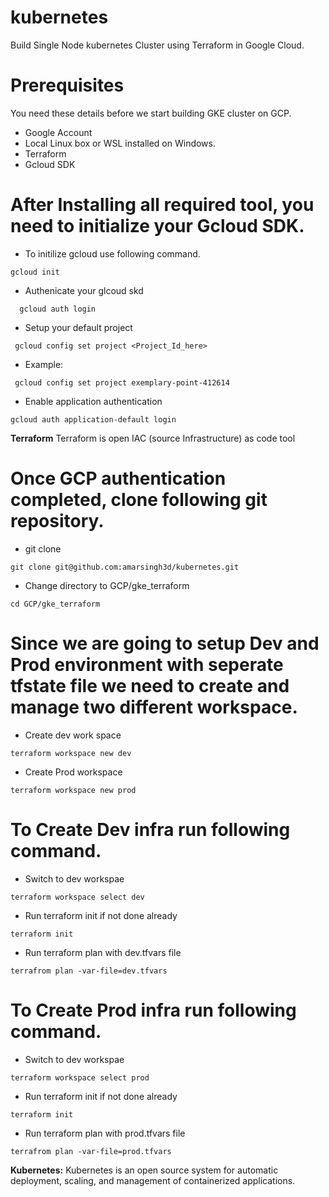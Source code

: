 # kubernetes
Build Single Node kubernetes Cluster using Terraform in Google Cloud.

# Prerequisites
You need these details before we start building GKE cluster on GCP.
- Google Account
- Local Linux box or WSL installed on Windows.
- Terraform
- Gcloud SDK

# After Installing all required tool, you need to initialize  your Gcloud SDK.
- To initilize gcloud use following command.
```
gcloud init
```
- Authenicate your glcoud skd 
```
  gcloud auth login
```
- Setup your default project
```
 gcloud config set project <Project_Id_here>
```
- Example:
```
 gcloud config set project exemplary-point-412614
```
- Enable application authentication
```
gcloud auth application-default login
```


**Terraform** Terraform is open IAC (source Infrastructure) as code tool

# Once GCP authentication completed, clone following git repository.
- git clone
```
git clone git@github.com:amarsingh3d/kubernetes.git
```
-  Change directory to GCP/gke_terraform
```
cd GCP/gke_terraform
```
# Since we are going to setup Dev and Prod environment with seperate tfstate file we need to create and manage two different workspace.
- Create dev work space
```
terraform workspace new dev
```
- Create Prod workspace
```
terraform workspace new prod
```
# To Create Dev infra run following command.
- Switch to dev workspae
```
terraform workspace select dev
```
- Run terraform init if not done already
```
terraform init
```
- Run terraform plan with dev.tfvars file
```
terrafrom plan -var-file=dev.tfvars
```
# To Create Prod infra run following command.
- Switch to dev workspae
```
terraform workspace select prod
```
- Run terraform init if not done already
```
terraform init
```
- Run terraform plan with prod.tfvars file
```
terrafrom plan -var-file=prod.tfvars
```



**Kubernetes:** Kubernetes is an open source system for automatic deployment, scaling, and management of containerized applications.

